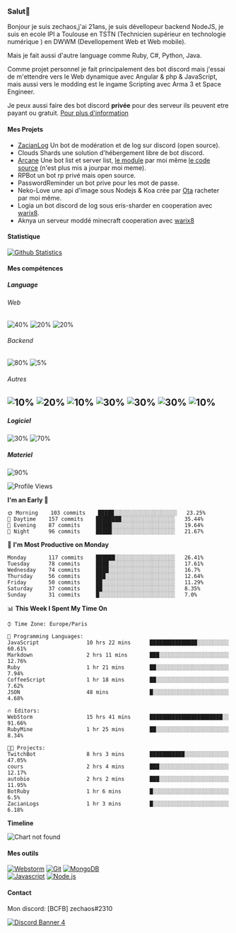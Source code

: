 ### Salut👋 

Bonjour je suis zechaos,j'ai 21ans, je suis dévellopeur backend NodeJS, je suis en ecole IPI a Toulouse en TSTN (Technicien supérieur en technologie numérique ) en DWWM (Devellopement Web et Web mobile).

Mais je fait aussi d'autre language comme Ruby, C#, Python, Java.

Comme projet personnel je fait principalement des bot discord mais j'essai de m'ettendre vers le Web dynamique avec Angular & php & JavaScript, mais aussi vers le modding est le ingame Scripting avec Arma 3 et Space Engineer.

Je peux aussi faire des bot discord **privée** pour des serveur ils peuvent etre payant ou gratuit. [Pour plus d'information](https://github.com/zechaos031/zechaos031/blob/master/info/CustomBot.md)

#### Mes Projets
  - [ZacianLog](https://github.com/zechaos031/ZacianLogs) Un bot de modération et de log sur discord (open source).
  - Clouds Shards une solution d'hébergement libre de bot discord.
  - [Arcane](https://arcane-center.xyz/) Une bot list et server list, [le module](https://www.npmjs.com/package/abcapi) par moi même [le code source](https://github.com/Arcane-Bot-Center/abcAPI) (n'est plus mis a jourpar moi meme).
  - RPBot un bot rp privé mais open source.
  - PasswordReminder un bot prive pour les mot de passe.
  - Neko-Love une api d'image sous Nodejs & Koa crée par [Ota](https://github.com/Steven-Debande) racheter par moi même.
  - Logia un bot discord de log sous eris-sharder en cooperation avec [warix8](https://github.com/warix8).
  - Aknya un serveur moddé minecraft cooperation avec [warix8](https://github.com/warix8)

#### Statistique


[![Github Statistics](https://github-readme-stats.vercel.app/api?username=zechaos031&theme=radical)](https://github.com/anuraghazra/github-readme-stats)


#### Mes compétences

##### Language
###### Web
![40%](https://progress-bar.dev/40?title=JavaScript) ![20%](https://progress-bar.dev/20?title=HTML) ![20%](https://progress-bar.dev/20?title=CSS)

###### Backend
![80%](https://progress-bar.dev/80?title=NodeJS) ![5%](https://progress-bar.dev/5?title=PHP) 




###### Autres
![10%](https://progress-bar.dev/10?title=Ruby) ![20%](https://progress-bar.dev/20?title=Python) ![10%](https://progress-bar.dev/10?title=C\#) ![30%](https://progress-bar.dev/30?title=TypeScript) ![30%](https://progress-bar.dev/30?title=Deno) ![30%](https://progress-bar.dev/30?title=CoffeeScript) ![10%](https://progress-bar.dev/10?title=Lua)
--

##### Logiciel

![30%](https://progress-bar.dev/30?title=Linux) ![70%](https://progress-bar.dev/70?title=Windows)

##### Materiel

![90%](https://progress-bar.dev/90?title=Hardware)


<!--START_SECTION:waka-->
![Profile Views](http://img.shields.io/badge/Profile%20Views-59-blue)

**I'm an Early 🐤** 

```text
🌞 Morning    103 commits    █████░░░░░░░░░░░░░░░░░░░░   23.25% 
🌆 Daytime    157 commits    ████████░░░░░░░░░░░░░░░░░   35.44% 
🌃 Evening    87 commits     █████░░░░░░░░░░░░░░░░░░░░   19.64% 
🌙 Night      96 commits     █████░░░░░░░░░░░░░░░░░░░░   21.67%

```
📅 **I'm Most Productive on Monday** 

```text
Monday       117 commits    ██████░░░░░░░░░░░░░░░░░░░   26.41% 
Tuesday      78 commits     ████░░░░░░░░░░░░░░░░░░░░░   17.61% 
Wednesday    74 commits     ████░░░░░░░░░░░░░░░░░░░░░   16.7% 
Thursday     56 commits     ███░░░░░░░░░░░░░░░░░░░░░░   12.64% 
Friday       50 commits     ██░░░░░░░░░░░░░░░░░░░░░░░   11.29% 
Saturday     37 commits     ██░░░░░░░░░░░░░░░░░░░░░░░   8.35% 
Sunday       31 commits     █░░░░░░░░░░░░░░░░░░░░░░░░   7.0%

```


📊 **This Week I Spent My Time On** 

```text
⌚︎ Time Zone: Europe/Paris

💬 Programming Languages: 
JavaScript               10 hrs 22 mins      ███████████████░░░░░░░░░░   60.61% 
Markdown                 2 hrs 11 mins       ███░░░░░░░░░░░░░░░░░░░░░░   12.76% 
Ruby                     1 hr 21 mins        ██░░░░░░░░░░░░░░░░░░░░░░░   7.94% 
CoffeeScript             1 hr 18 mins        ██░░░░░░░░░░░░░░░░░░░░░░░   7.62% 
JSON                     48 mins             █░░░░░░░░░░░░░░░░░░░░░░░░   4.68%

🔥 Editors: 
WebStorm                 15 hrs 41 mins      ███████████████████████░░   91.66% 
RubyMine                 1 hr 25 mins        ██░░░░░░░░░░░░░░░░░░░░░░░   8.34%

🐱‍💻 Projects: 
TwitchBot                8 hrs 3 mins        ███████████░░░░░░░░░░░░░░   47.05% 
cours                    2 hrs 4 mins        ███░░░░░░░░░░░░░░░░░░░░░░   12.17% 
autobio                  2 hrs 2 mins        ███░░░░░░░░░░░░░░░░░░░░░░   11.95% 
BotRuby                  1 hr 6 mins         █░░░░░░░░░░░░░░░░░░░░░░░░   6.5% 
ZacianLogs               1 hr 3 mins         █░░░░░░░░░░░░░░░░░░░░░░░░   6.18%

```

**Timeline**

![Chart not found](https://github.com/zechaos031/zechaos031/blob/master/charts/bar_graph.png) 


<!--END_SECTION:waka-->

#### Mes outils
[![Webstorm](https://img.shields.io/badge/Webstrom-007acc?style=for-the-badge&logo=JetBrains&logoColor=white)](https://www.jetbrains.com/)
[![Git](https://img.shields.io/badge/Git-f05032?style=for-the-badge&logo=git&logoColor=white)](https://git-scm.com/)
[![MongoDB](https://img.shields.io/badge/MongoDB-47a248?style=for-the-badge&logo=mongodb&logoColor=white)](https://www.mongodb.com/)    
[![Javascript](https://img.shields.io/badge/Javascript-f7df1e?style=for-the-badge&logo=javascript&logoColor=white)](https://developer.mozilla.org/en-US/docs/Web/JavaScript)
[![Node.js](https://img.shields.io/badge/Node.js-339933?style=for-the-badge&logo=node.js&logoColor=white)](https://nodejs.org/en/)

#### Contact
Mon discord: [BCFB] zechaos#2310

[![Discord Banner 4](https://discordapp.com/api/guilds/666062901072887819/widget.png?style=banner4)](https://discordapp.com/invite/gTE6dyY)
